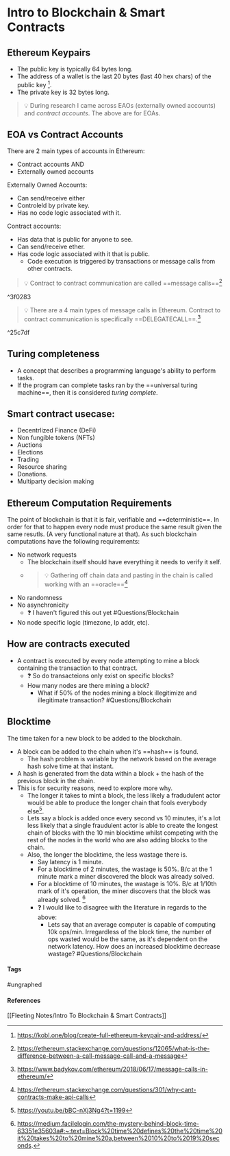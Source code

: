 # Intro to Blockchain & Smart Contracts
## Ethereum Keypairs
- The public key is typically 64 bytes long.
- The address of a wallet is the last 20 bytes (last 40 hex chars) of the public key [^1].
- The private key is 32 bytes long.

> 💡 During research I came across EAOs (externally owned accounts) and _contract accounts_. The above are for EOAs.

## EOA vs Contract Accounts
There are 2 main types of accounts in Ethereum:
- Contract accounts AND
- Externally owned accounts

Externally Owned Accounts:
- Can send/receive either
- Controleld by private key.
- Has no code logic associated with it.

Contract accounts:
- Has data that is public for anyone to see.
- Can send/receive ether.
- Has code logic associated with it that is public.
	- Code execution is triggered by transactions or message calls from other contracts.
	
> 💡 Contract to contract communication are called ==message calls==[^2]

^3f0283

> 💡 There are a 4 main types of message calls in Ethereum. Contract to contract communication is specifically ==DELEGATECALL==.[^3]

^25c7df

## Turing completeness
- A concept that describes a programming language's ability to perform tasks.
- If the program can complete tasks ran by the ==universal turing machine==, then it is considered _turing complete_.

## Smart contract usecase:
- Decentrlized Finance (DeFi)
- Non fungible tokens (NFTs)
- Auctions
- Elections
- Trading
- Resource sharing
- Donations.
- Multiparty decision making

## Ethereum Computation Requirements
The point of blockchain is that it is fair, verifiable and ==deterministic==. In order for that to happen every node must produce the same result given the same resutls. (A very functional nature at that). As such blockchain computations have the following requirements:
- No network requests
	- The blockchain itself should have everything it needs to verify it self.
	- > 💡 Gathering off chain data and pasting in the chain is called working with an ==oracle==[^4]
- No randomness
- No asynchronicity
	- ❓ I haven't figured this out yet #Questions/Blockchain
- No node specific logic (timezone, Ip addr, etc).

## How are contracts executed
- A contract is executed by every node attempting to mine a block containing the transaction to that contract.
	- ❓ So do transacteions only exist on specific blocks?
	- How many nodes are there mining a block?
		- What if 50% of the nodes mining a block illegitimize and illegitimate transaction? #Questions/Blockchain 

## Blocktime
The time taken for a new block to be added to the blockchain.
- A block can be added to the chain when it's ==hash== is found.
	- The hash problem is variable by the network based on the average hash solve time at that instant.
- A hash is generated from the data within a block + the hash of the previous block in the chain.
- This is for security reasons, need to explore more why.
	- The longer it takes to mint a block, the less likely a fradudulent actor would be able to produce the longer chain that fools everybody else[^5].
	- Lets say a block is added once every second vs 10 minutes, it's a lot less likely that a single fraudulent actor is able to create the longest chain of blocks with the 10 min blocktime whilst competing with the rest of the nodes in the world who are also adding blocks to the chain.
	- Also, the longer the blocktime, the less wastage there is.
		- Say latency is 1 minute.
		- For a blocktime of 2 minutes, the wastage is 50%. B/c at the 1 minute mark a miner discovered the block was already solved.
		- For a blocktime of 10 minutes, the wastage is 10%. B/c at 1/10th mark of it's operation, the miner discovers that the block was already solved. [^6]
		- ❓ I would like to disagree with the literature in regards to the above:
			- Lets say that an average computer is capable of computing 10k ops/min. Irregardless of the block time, the number of ops wasted would be the same, as it's dependent on the network latency. How does an increased blocktime decrease wastage? #Questions/Blockchain 
			
#### Tags
#ungraphed

#### References
[[Fleeting Notes/Intro To Blockchain & Smart Contracts]]


[^1]: https://kobl.one/blog/create-full-ethereum-keypair-and-address/
[^2]: https://ethereum.stackexchange.com/questions/12065/what-is-the-difference-between-a-call-message-call-and-a-message
[^3]: https://www.badykov.com/ethereum/2018/06/17/message-calls-in-ethereum/
[^4]: https://ethereum.stackexchange.com/questions/301/why-cant-contracts-make-api-calls
[^5]: https://youtu.be/bBC-nXj3Ng4?t=1199
[^6]: https://medium.facilelogin.com/the-mystery-behind-block-time-63351e35603a#:~:text=Block%20time%20defines%20the%20time%20it%20takes%20to%20mine%20a,between%2010%20to%2019%20seconds.